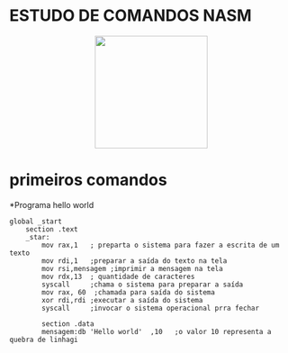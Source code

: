 # ESTUDO  DE COMANDOS NASM
<p align="center">
<img src="https://encrypted-tbn0.gstatic.com/images?q=tbn:ANd9GcRnsTdtRQu9EAccLdvEURLvRmeNtwWTkObL5g&s" width=200 height=200>

<p>

# primeiros comandos

*Programa hello world

```Assembly
global _start
    section .text
    _star:
        mov rax,1   ; preparta o sistema para fazer a escrita de um texto
        mov rdi,1   ;preparar a saída do texto na tela
        mov rsi,mensagem ;imprimir a mensagem na tela
        mov rdx,13  ; quantidade de caracteres
        syscall     ;chama o sistema para preparar a saída
        mov rax, 60  ;chamada para saída do sistema
        xor rdi,rdi ;executar a saída do sistema
        syscall     ;invocar o sistema operacional prra fechar

        section .data
        mensagem:db 'Hello world'  ,10   ;o valor 10 representa a quebra de linhagi
```
